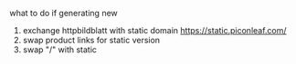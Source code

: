 what to do if generating new

1. exchange httpbildblatt with static domain https://static.piconleaf.com/
2. swap product links for static version
3. swap "/" with static 